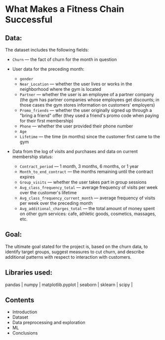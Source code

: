 # What Makes a Fitness Chain Successful

## Data:

The dataset includes the following fields:

- `Churn` — the fact of churn for the month in question
- User data for the preceding month:
    - `gender`
    - `Near_Location` — whether the user lives or works in the neighborhood where the gym is located
    - `Partner` — whether the user is an employee of a partner company (the gym has partner companies whose employees get discounts; in those cases the gym stores information on customers' employers)
    - `Promo_friends` — whether the user originally signed up through a "bring a friend" offer (they used a friend's promo code when paying for their first membership)
    - `Phone` — whether the user provided their phone number
    - `Age`
    - `Lifetime` — the time (in months) since the customer first came to the gym

- Data from the log of visits and purchases and data on current membership status:
    - `Contract_period` — 1 month, 3 months, 6 months, or 1 year
    - `Month_to_end_contract` — the months remaining until the contract expires
    - `Group_visits` — whether the user takes part in group sessions
    - `Avg_class_frequency_total` — average frequency of visits per week over the customer's lifetime
    - `Avg_class_frequency_current_month` — average frequency of visits per week over the preceding month
    - `Avg_additional_charges_total` — the total amount of money spent on other gym services: cafe, athletic goods, cosmetics, massages, etc.

## Goal:

The ultimate goal stated for the project is, based on the churn data, to identify target groups, suggest measures to cut churn, and describe additional patterns with respect to interaction with customers.

## Libraries used:

pandas | 
numpy |
matplotlib.pyplot |
seaborn |
sklearn |
scipy |


## Contents

* Introduction
* Dataset
* Data preprocessing and exploration
* ML
* Conclusions
